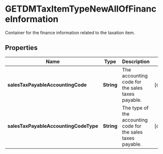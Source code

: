 

# GETDMTaxItemTypeNewAllOfFinanceInformation

Container for the finance information related to the taxation item. 

## Properties

| Name | Type | Description | Notes |
|------------ | ------------- | ------------- | -------------|
|**salesTaxPayableAccountingCode** | **String** | The accounting code for the sales taxes payable.  |  [optional] |
|**salesTaxPayableAccountingCodeType** | **String** | The type of the accounting code for the sales taxes payable.  |  [optional] |



